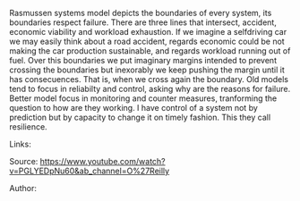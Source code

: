 Rasmussen systems model depicts the boundaries of every system, its boundaries respect failure. There are three lines that intersect, accident, economic viability and workload exhaustion. If we imagine a selfdriving car we may easily think about a road accident, regards economic could be not making the car production sustainable, and regards workload running out of fuel.
Over this boundaries we put imaginary margins intended to prevent crossing the boundaries but inexorably we keep pushing the margin until it has consecuences. That is, when we cross again the boundary.
Old models tend to focus in reliabilty and control, asking why are the reasons for failure. Better model focus in monitoring and counter measures, tranforming the question to how are they working. I have control of a system not by prediction but by capacity to change it on timely fashion. This they call resilience.

Links:
[](observability_a_table_with_three_legs.md)

Source:
https://www.youtube.com/watch?v=PGLYEDpNu60&ab_channel=O%27Reilly

Author:
[](../authors/richard_cook.md)
